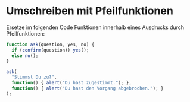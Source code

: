 
# Umschreiben mit Pfeilfunktionen

Ersetze im folgenden Code Funktionen innerhalb eines Ausdrucks durch Pfeilfunktionen:

```js run
function ask(question, yes, no) {
  if (confirm(question)) yes();
  else no();
}

ask(
  "Stimmst Du zu?",
  function() { alert("Du hast zugestimmt."); },
  function() { alert("Du hast den Vorgang abgebrochen."); }
);
```
